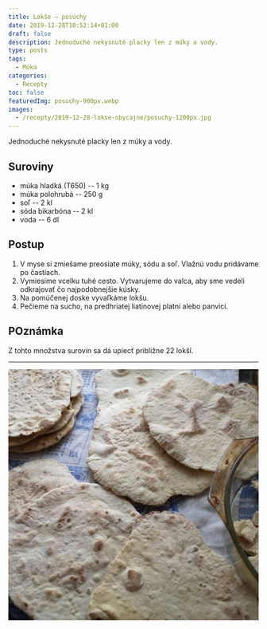 ```yaml
---
title: Lokše – posúchy
date: 2019-12-28T10:52:14+01:00
draft: false
description: Jednoduché nekysnuté placky len z múky a vody.
type: posts
tags:
  - Múka
categories:
  - Recepty
toc: false
featuredImg: posuchy-900px.webp
images:
  - /recepty/2019-12-28-lokse-obycajne/posuchy-1200px.jpg
---
```


Jednoduché nekysnuté placky len z múky a vody.

## Suroviny

- múka hladká (T650) -- 1 kg
- múka polohrubá -- 250 g
- soľ -- 2 kl
- sóda bikarbóna -- 2 kl
- voda -- 6 dl

## Postup

1. V myse si zmiešame preosiate múky, sódu a soľ. Vlažnú vodu pridávame po častiach.
2. Vymiesime vcelku tuhé cesto. Vytvarujeme do valca, aby sme vedeli odkrajovať čo najpodobnejšie kúsky.
3. Na pomúčenej doske vyvaľkáme lokšu.
4. Pečieme na sucho, na predhriatej liatinovej platni alebo panvici.

## POznámka 

Z tohto množstva surovín sa dá upiecť približne 22 lokší.

---

![Lokše - posúchy](posuchy-1200px.jpg "Lokše - posúchy (autor: zwieratko, 2020)")
